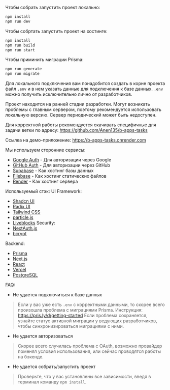 Чтобы собрать запустить проект локально:
```bash
npm install
npm run dev
```
Чтобы собртать запустить проект на хостинге:
```bash
npm install
npm run build
npm run start
```
Чтобы приминить миграции Prisma:
```bash
npm run generate
npm run migrate
```
Для локального подключения вам понадобится создать в корне проекта файл `.env` и в нем указать данные для подключения к базе данных.
`.env` можно получить исключительно лично от разработчиков.

Проект находится на ранней стадии разработки.
Могут возникать проблемы с главным сервером, поэтому рекомендуется использовать локальную версию.
Сервер периодический может быть недоступен.

Для корректной работы рекомендуется скачивать специфичные для задачи ветки по адресу: https://github.com/Anen135/b-apps-tasks

Ссылка на демо-приложение: https://b-apps-tasks.onrender.com

Мы используем сторонние сервисы:
- [Google Auth](https://developers.google.com/identity/protocols/oauth2/web-experience-apps) - Для авторизации через Google
- [GitHub Auth](https://docs.github.com/en/apps/oauth-apps/building-oauth-apps/authorizing-oauth-apps) - Для авторизации через GitHub
- [Supabase](https://supabase.com/) - Как хостинг базы данных
- [Filebase](https://filebase.com/) - Как хостинг статических файлов
- [Render](https://render.com/) - Как хостинг сервера

Используемый стэк:
  UI Framework:
  - [Shadcn UI](https://shadcn.com/)
  - [Radix UI](https://www.radix-ui.com/)
  - [Tailwind CSS](https://tailwindcss.com/)
  - [particle.js](https://github.com/matteobruni/tsparticles)
  - [Liveblocks](https://liveblocks.io/)
  Security:
  - [NextAuth.js](https://next-auth.js.org/)
  - [bcrypt](https://www.npmjs.com/package/bcrypt)

  Backend:
  - [Prisma](https://www.prisma.io/)
  - [Next.js](https://nextjs.org/)
  - [React](https://reactjs.org/)
  - [Vercel](https://vercel.com/)
  - [PostgreSQL](https://www.postgresql.org/)

  FAQ:
  - Не удается подключиться к базе данных
  > Если у вас уже есть `.env` с корректными данными, то скорее всего произошла проблема с миграциями Prisma. Инструкция: https://pris.ly/d/getting-started
  Если проблема сохраняется, узнайте статус активной миграции у ведующих разработчиков, чтобы синхронизироваться миграциями с ними.
  - Не удается авторизоваться
  > Скорее всего случилась проблема с OAuth, возможно провайдер поменял условия использования, или сейчас проводятся работы на бэкенде.
  - Не удается собрать/запустить проект
  > Проверьте, что у вас установлены все зависимости, введя в терминал команду `npm install`.